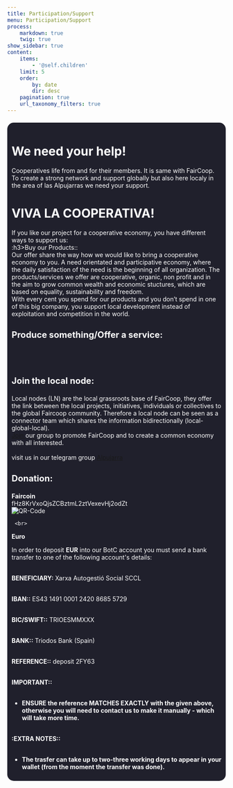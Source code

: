```yaml
---
title: Participation/Support
menu: Participation/Support
process:
    markdown: true
    twig: true
show_sidebar: true
content:
    items:
        - '@self.children'
    limit: 5
    order:
        by: date
        dir: desc
    pagination: true
    url_taxonomy_filters: true
---
```


<head>
        <style>
            body{    
                background-attachment: fixed;
                width: auto;
            }
            
            a{
            text-decoration: none;
            color: white;
			font-weight: bold;           
            }
            a:hover{
            color:grey;
            }
            a:active{
            }
            a:visited{
            }
        .container{
                width : auto%;
                margin: auto;
                           }
        .list{
            border: 1px #ccc solid;
            }
            .list ul{
               list-style: square;
            }    
        .support{
                border-radius: 15px;
                 background-color: #20202c;
                 padding: 10px 10px;
                margin: 20px 0;
                color: white;
            }
            .faircoin{
            float: right;
            width: 10%;
            position: absolute;
            right: 20px;
            top: 90px;
          
            }
            h1{
                color: white;
                text-alinge: centre;
            }
            h2{
                color: white;
            }
            h3{
                color: white;
                font-size: 20px;
            }
            p{
                color: white;
           }
</style>
</head>

<div class= "body">
    <div class= "container">
    <div class="support">
        <h1>We need your help!</h1>

Cooperatives life from and for their members. It is same with FairCoop. To create a strong network and support globally but also here localy in the area of las Alpujarras we need your support.<br>

    
<h1> VIVA LA COOPERATIVA!</h1>

If you like our project for a cooperative economy, you have different ways to support us:<br>
:h3>Buy our Products::</h3><br>
Our offer share the way how we would like to bring a cooperative economy to you. A need orientated and participative economy, where the daily satisfaction of the need is the beginning of all organization. The products/services we offer are cooperative, organic, non profit and in the aim to grow common wealth and economic stuctures, which are based on equality, sustainability and freedom.<br>
With every cent you spend for our products and you don’t spend in one of this big company, you support local development instead of exploitation and competition in the world.<br> 
<h3>Produce something/Offer a service:</h3><br>
<br>

<h3>Join the local node:</h3>
Local nodes (LN) are the local grassroots base of FairCoop, they offer the link between the local projects, initiatives, individuals or collectives to the global Faircoop community. Therefore a local node can be seen as a connector team which shares the information bidirectionally (local-global-local). <br>
 <a href="https://lasalpujarras.fair.coop/en/jobcenter">Join </a> our group to promote FairCoop and to create a common economy with all interested.<br><br>
 visit us in our telegram group <a href="https://t.me/lasalpujarras"> Alpujarra </a><br>

<h3>Donation: </h3>
<b>Faircoin</b><br>
fHz8KrVxoQjsZCBztmL2ztVexevHj2odZt <br>
     <img src="https://alas.coletivos.org/user/pages/06.participation-support/wallet%20botc.jpg" alt="QR-Code"> <br>
    
     <br>
<b> Euro </b><br>



In order to deposit <b>EUR</b> into our BotC account you must send a bank transfer to one of the following account's details: <br><br>

<b>BENEFICIARY:</b> Xarxa Autogestió Social SCCL <br><br>

<b>IBAN::</b> ES43 1491 0001 2420 8685 5729 <br><br>

<b>BIC/SWIFT::</b> TRIOESMMXXX <br><br>

<b>BANK::</b> Triodos Bank (Spain) <br><br>
 
<b>REFERENCE::</b> deposit 2FY63 <br><br>

<b>IMPORTANT::</b> <br><br>

* <b>ENSURE the reference MATCHES EXACTLY with the given above, otherwise you will need to contact us to make it manually - which will take more time.<br><br>

:<b>EXTRA NOTES::</b><br><br>

* The trasfer can take up to two-three working days to appear in your wallet (from the moment the transfer was done).<br>
   
    
    
</div>
</div>
</div>